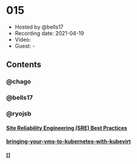 # 015

- Hosted by @bells17
- Recording date: 2021-04-19
- Video:
- Guest: -

## Contents

### @chago

### @bells17

### @ryojsb
#### [Site Reliability Engineering (SRE) Best Practices](https://www.infracloud.io/blogs/sre-best-practices/?utm_medium=email&_hsmi=120543736&_hsenc=p2ANqtz--h-hPB_wtSbD8y40TdFLHbjdCzOpNQEC28zt4IJVMOCyKxTpde4gyS6S_aOxr7X0Fos1fwjjSTec2xF-SWX-ULULURDw&utm_content=120543736&utm_source=hs_email)

#### [bringing-your-vms-to-kubernetes-with-kubevirt](https://www.kubermatic.com/blog/bringing-your-vms-to-kubernetes-with-kubevirt/?utm_medium=email&_hsmi=120543736&_hsenc=p2ANqtz-_GN-jKoIDP9ilwiNjr-3Vf0LZSNkf3s1gshQWdENvC-wZ246eVySE7kxeApsHvf8O5tENc963ThDNvKd4jMXvd3R3nZA&utm_content=120543736&utm_source=hs_email)

#### []
